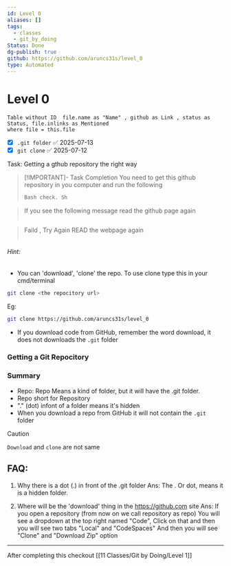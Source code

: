 ```yaml
---
id: Level 0
aliases: []
tags:
  - classes
  - git_by_doing
Status: Done
dg-publish: true
github: https://github.com/aruncs31s/level_0
type: Automated
---
```

# Level 0

```dataview
Table without ID  file.name as "Name" , github as Link , status as Status, file.inlinks as Mentioned
where file = this.file

```

- [x] `.git folder` ✅ 2025-07-13
- [x] `git clone` ✅ 2025-07-12

Task: Getting a gthub repository the right way

> [!IMPORTANT]- Task Completion
> You need to get this github repository in you computer and run the following
>
> ```bash
> Bash check. Sh
> ```

>
> If you see the following message read the github page again
>
> ```

> Faild , Try Again
> READ the webpage again
> ```

###### Hint:

- You can 'download', 'clone' the repo.
  To use clone type this in your cmd/terminal

```bash
git clone <the repocitory url>

```

Eg:

```bash
git clone https://github.com/aruncs31s/level_0

```

- If you download code from GitHub, remember the word download, it does not downloads the `.git` folder

### Getting a Git Repocitory

### Summary

- Repo: Repo Means a kind of folder, but it will have the .git folder.
- Repo short for Repository
- "." (dot) infont of a folder means it's hidden
- When you download a repo from GitHub it will not contain the `.git` folder

> [!CAUTION]
> `Download` and `clone` are not same

## FAQ:

1. Why there is a dot (.) in front of the .git folder
   Ans: The . Or dot, means it is a hidden folder.

2. Where will be the 'download' thing in the https://github.com site
   Ans: If you open a repository (from now on we call repository as repo)
   You will see a dropdown at the top right named "Code",
   Click on that and then you will see two tabs "Local" and "CodeSpaces"
   And then you will see "Clone" and "Download Zip" option

---

After completing this checkout [[11 Classes/Git by Doing/Level 1]]
